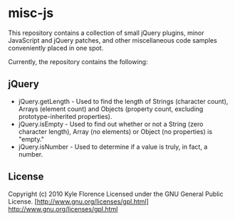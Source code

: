 # misc-js #
This repository contains a collection of small jQuery plugins, minor JavaScript and jQuery patches, and other miscellaneous code samples conveniently placed in one spot.

Currently, the repository contains the following:

## jQuery ##

* jQuery.getLength - Used to find the length of Strings (character count), Arrays (element count) and Objects (property count, excluding prototype-inherited properties).
* jQuery.isEmpty - Used to find out whether or not a String (zero character length), Array (no elements) or Object (no properties) is "empty."
* jQuery.isNumber - Used to determine if a value is truly, in fact, a number.

## License ##
Copyright (c) 2010 Kyle Florence
Licensed under the GNU General Public License.
[http://www.gnu.org/licenses/gpl.html] http://www.gnu.org/licenses/gpl.html